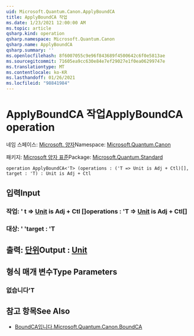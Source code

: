 ```yaml
---
uid: Microsoft.Quantum.Canon.ApplyBoundCA
title: ApplyBoundCA 작업
ms.date: 1/23/2021 12:00:00 AM
ms.topic: article
qsharp.kind: operation
qsharp.namespace: Microsoft.Quantum.Canon
qsharp.name: ApplyBoundCA
qsharp.summary: ''
ms.openlocfilehash: 8f6007055c9e96f843689f4500642c6f0e5813ae
ms.sourcegitcommit: 71605ea9cc630e84e7ef29027e1f0ea06299747e
ms.translationtype: MT
ms.contentlocale: ko-KR
ms.lasthandoff: 01/26/2021
ms.locfileid: "98841984"
---
```

# <a name="applyboundca-operation"></a><span data-ttu-id="11ad9-102">ApplyBoundCA 작업</span><span class="sxs-lookup"><span data-stu-id="11ad9-102">ApplyBoundCA operation</span></span>

<span data-ttu-id="11ad9-103">네임 스페이스: [Microsoft. 양자](xref:Microsoft.Quantum.Canon)</span><span class="sxs-lookup"><span data-stu-id="11ad9-103">Namespace: [Microsoft.Quantum.Canon](xref:Microsoft.Quantum.Canon)</span></span>

<span data-ttu-id="11ad9-104">패키지: [Microsoft 양자 표준](https://nuget.org/packages/Microsoft.Quantum.Standard)</span><span class="sxs-lookup"><span data-stu-id="11ad9-104">Package: [Microsoft.Quantum.Standard](https://nuget.org/packages/Microsoft.Quantum.Standard)</span></span>




```qsharp
operation ApplyBoundCA<'T> (operations : ('T => Unit is Adj + Ctl)[], target : 'T) : Unit is Adj + Ctl
```


## <a name="input"></a><span data-ttu-id="11ad9-105">입력</span><span class="sxs-lookup"><span data-stu-id="11ad9-105">Input</span></span>

### <a name="operations--t--unit--is-adj--ctl"></a><span data-ttu-id="11ad9-106">작업: ' t => [Unit](xref:microsoft.quantum.lang-ref.unit)  is Adj + Ctl []</span><span class="sxs-lookup"><span data-stu-id="11ad9-106">operations : 'T => [Unit](xref:microsoft.quantum.lang-ref.unit)  is Adj + Ctl[]</span></span>




### <a name="target--t"></a><span data-ttu-id="11ad9-107">대상: ' '</span><span class="sxs-lookup"><span data-stu-id="11ad9-107">target : 'T</span></span>





## <a name="output--unit"></a><span data-ttu-id="11ad9-108">출력: [단위](xref:microsoft.quantum.lang-ref.unit)</span><span class="sxs-lookup"><span data-stu-id="11ad9-108">Output : [Unit](xref:microsoft.quantum.lang-ref.unit)</span></span>



## <a name="type-parameters"></a><span data-ttu-id="11ad9-109">형식 매개 변수</span><span class="sxs-lookup"><span data-stu-id="11ad9-109">Type Parameters</span></span>

### <a name="t"></a><span data-ttu-id="11ad9-110">없습니다</span><span class="sxs-lookup"><span data-stu-id="11ad9-110">'T</span></span>



## <a name="see-also"></a><span data-ttu-id="11ad9-111">참고 항목</span><span class="sxs-lookup"><span data-stu-id="11ad9-111">See Also</span></span>

- [<span data-ttu-id="11ad9-112">BoundCA입니다.</span><span class="sxs-lookup"><span data-stu-id="11ad9-112">Microsoft.Quantum.Canon.BoundCA</span></span>](xref:Microsoft.Quantum.Canon.BoundCA)